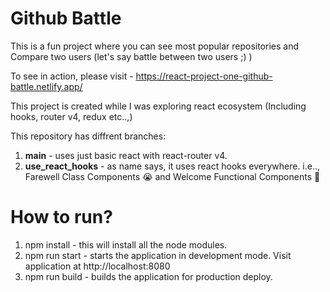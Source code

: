 # Github Battle

This is a fun project where you can see most popular repositories and Compare two users (let's say battle between two users ;) )

To see in action, please visit - https://react-project-one-github-battle.netlify.app/

This project is created while I was exploring react ecosystem (Including hooks, router v4, redux etc..,)

This repository has diffrent branches:
1) **main** - uses just basic react with react-router v4.
2) **use_react_hooks** - as name says, it uses react hooks everywhere. i.e.., Farewell Class Components 😭 and Welcome Functional Components 👋 

# How to run?
1) npm install - this will install all the node modules.
2) npm run start - starts the application in development mode. Visit application at http://localhost:8080
3) npm run build - builds the application for production deploy.
